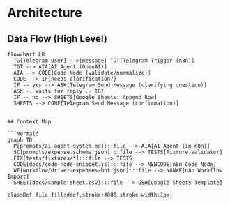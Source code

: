 # Architecture

## Data Flow (High Level)

```mermaid
flowchart LR
  TG[Telegram User] -->|message| TGT[Telegram Trigger (n8n)]
  TGT --> AIA[AI Agent (OpenAI)]
  AIA --> CODE[Code Node (validate/normalize)]
  CODE --> IF{needs_clarification?}
  IF -- yes --> ASK[Telegram Send Message (clarifying question)]
  ASK -. waits for reply .- TGT
  IF -- no --> SHEETS[Google Sheets: Append Row]
  SHEETS --> CONF[Telegram Send Message (confirmation)]


## Context Map

```mermaid
graph TD
  P[prompts/ai-agent-system.md]:::file --> AIA[AI Agent (in n8n)]
  SC[prompts/expense.schema.json]:::file --> TESTS[Fixture Validator]
  FIX[tests/fixtures/*]:::file --> TESTS
  CODE[docs/code-node-snippet.js]:::file --> N8NCODE[n8n Code Node]
  WF[workflow/driver-expenses-bot.json]:::file --> N8NWF[n8n Workflow Import]
  SHEET[docs/sample-sheet.csv]:::file --> GSH[Google Sheets Template]

classDef file fill:#eef,stroke:#888,stroke-width:1px;
